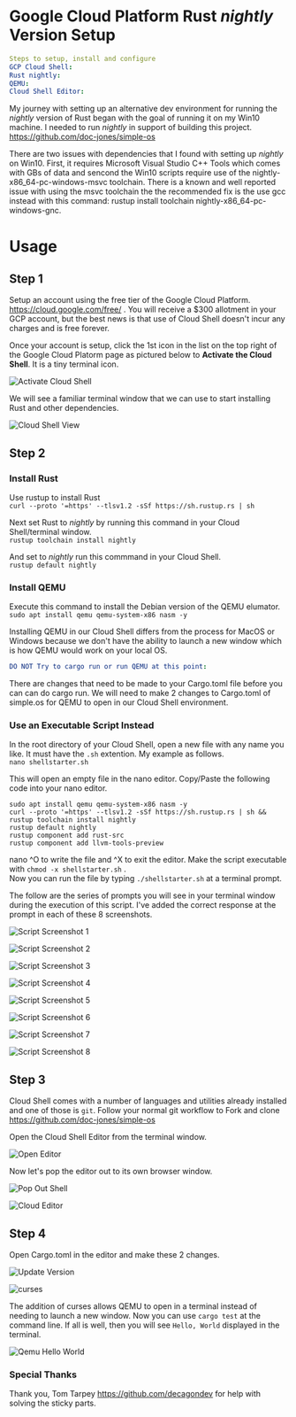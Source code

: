 # Google Cloud Platform Rust *nightly* Version Setup
```yaml
Steps to setup, install and configure  
GCP Cloud Shell:  
Rust nightly:  
QEMU:  
Cloud Shell Editor:  
```
  
My journey with setting up an alternative dev environment for running the *nightly* version of Rust began with the goal of running it on my Win10 machine. I needed to run *nightly* in support of building this project.  https://github.com/doc-jones/simple-os  
  
There are two issues with dependencies that I found with setting up *nightly* on Win10. First, it requires Microsoft Visual Studio C++ Tools which comes with GBs of data and sencond the Win10 scripts require use of the nightly-x86_64-pc-windows-msvc toolchain.  There is a known and well reported issue with using the msvc toolchain the the recommended fix is the use gcc instead with this command:  rustup install toolchain nightly-x86_64-pc-windows-gnc.  

# Usage  

## Step 1  

Setup an account using the free tier of the Google Cloud Platform. https://cloud.google.com/free/ . You will receive a $300 allotment in your GCP account, but the best news is that use of Cloud Shell doesn't incur any charges and is free forever.  

Once your account is setup, click the 1st icon in the list on the top right of the Google Cloud Platorm page as pictured below to **Activate the Cloud Shell**. It is a tiny terminal icon.  

![Activate Cloud Shell](https://user-images.githubusercontent.com/37349558/107147554-b3b64600-691c-11eb-8fd2-0b576af2da11.png)  

We will see a familiar terminal window that we can use to start installing Rust and other dependencies.  

![Cloud Shell View](https://user-images.githubusercontent.com/37349558/107151882-06026180-6933-11eb-99b2-640628512192.png)  

## Step 2

### Install Rust
  
Use rustup to install Rust  
`curl --proto '=https' --tlsv1.2 -sSf https://sh.rustup.rs | sh`  

Next set Rust to *nightly* by running this command in your Cloud Shell/terminal window.  
`rustup toolchain install nightly`

And set to *nightly* run this commmand in your Cloud Shell.  
`rustup default nightly`  

### Install QEMU
  
Execute this command to install the Debian version of the QEMU elumator.  
`sudo apt install qemu qemu-system-x86 nasm -y`  
  
Installing QEMU in our Cloud Shell differs from the process for MacOS or Windows because we don't have the ability to launch a new window which is how QEMU would work on your local OS.
```yaml
DO NOT Try to cargo run or run QEMU at this point:
```  
  
There are changes that need to be made to your Cargo.toml file before you can can do cargo run. We will need to make 2 changes to Cargo.toml of simple.os for QEMU to open in our Cloud Shell environment.  
  
### Use an Executable Script Instead
  
In the root directory of your Cloud Shell, open a new file with any name you like. It must have the `.sh` extention.  My example as follows.  
`nano shellstarter.sh`  
  
This will open an empty file in the nano editor.  Copy/Paste the following code into your nano editor.  
```
sudo apt install qemu qemu-system-x86 nasm -y
curl --proto '=https' --tlsv1.2 -sSf https://sh.rustup.rs | sh &&
rustup toolchain install nightly
rustup default nightly
rustup component add rust-src
rustup component add llvm-tools-preview
```  
nano ^O to write the file and ^X to exit the editor. Make the script executable with `chmod -x shellstarter.sh` .  
Now you can run the file by typing `./shellstarter.sh` at a terminal prompt.  

The follow are the series of prompts you will see in your terminal window during the execution of this script.  I've added the correct response at the prompt in each of these 8 screenshots.  

![Script Screenshot 1](https://user-images.githubusercontent.com/37349558/107183789-67671680-69ad-11eb-8218-0bd1dc9e616f.png)
  
![Script Screenshot 2](https://user-images.githubusercontent.com/37349558/107183831-7bab1380-69ad-11eb-84e1-61b4b493fce4.png)
  
![Script Screenshot 3](https://user-images.githubusercontent.com/37349558/107183847-82d22180-69ad-11eb-8271-61acbe0f70d8.png)
  
![Script Screenshot 4](https://user-images.githubusercontent.com/37349558/107183868-8b2a5c80-69ad-11eb-85f1-892cc4e4f93a.png)
  
![Script Screenshot 5](https://user-images.githubusercontent.com/37349558/107183900-99787880-69ad-11eb-8bcb-a75a657f5184.png)
  
![Script Screenshot 6](https://user-images.githubusercontent.com/37349558/107183914-a006f000-69ad-11eb-846b-b7ef25de2ba6.png)
  
![Script Screenshot 7](https://user-images.githubusercontent.com/37349558/107183937-aa28ee80-69ad-11eb-85d9-9df018e40f5d.png)
  
![Script Screenshot 8](https://user-images.githubusercontent.com/37349558/107183950-b14ffc80-69ad-11eb-8623-fe99f0a29530.png)
  
## Step 3  
  
Cloud Shell comes with a number of languages and utilities already installed and one of those is `git`.  Follow your normal git workflow to Fork and clone https://github.com/doc-jones/simple-os   
  
Open the Cloud Shell Editor from the terminal window.  
  
![Open Editor](https://user-images.githubusercontent.com/37349558/107153253-7365c080-693a-11eb-8ae5-db2e124c2929.png)
  
Now let's pop the editor out to its own browser window.  
  
![Pop Out Shell](https://user-images.githubusercontent.com/37349558/107153363-1ae2f300-693b-11eb-852f-762a4a852eb6.png)
  
![Cloud Editor](https://user-images.githubusercontent.com/37349558/107153420-875df200-693b-11eb-99b9-a2a6c58e2107.png)
  
## Step 4
  
Open Cargo.toml in the editor and make these 2 changes.  
  
![Update Version](https://user-images.githubusercontent.com/37349558/107153570-40243100-693c-11eb-8572-1bff54c9dd41.png)

![curses](https://user-images.githubusercontent.com/37349558/107153656-b2951100-693c-11eb-95b9-efdc72aa08c6.png)
  
The addition of curses allows QEMU to open in a terminal instead of needing to launch a new window.  Now you can use `cargo test` at the command line. If all is well, then you will see `Hello, World` displayed in the terminal.  
  
![Qemu Hello World](https://user-images.githubusercontent.com/37349558/107153969-5206d380-693e-11eb-960a-90c2ad32ebff.png)

### Special Thanks
  
Thank you, Tom Tarpey https://github.com/decagondev for help with solving the sticky parts.
